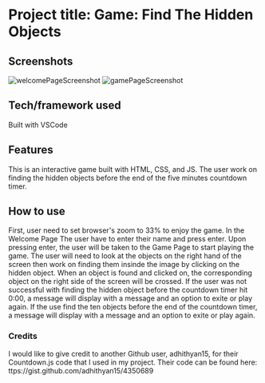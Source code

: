 # Project title: Game: Find The Hidden Objects

## Screenshots
![welcomePageScreenshot](https://user-images.githubusercontent.com/121985979/227652550-43ea9d9d-bbd4-46d0-b788-205104f65832.png)
![gamePageScreenshot](https://user-images.githubusercontent.com/121985979/227652572-b8d963b1-da88-4c88-8ef4-64ffc56712dd.png)

## Tech/framework used
Built with VSCode

## Features
This is an interactive game built with HTML, CSS, and JS. The user work on finding the hidden objects before the end of the five minutes countdown timer.

## How to use
First, user need to set browser's zoom to 33% to enjoy the game. In the Welcome Page The user have to enter their name and press enter. Upon pressing enter, the user will be taken to the Game Page to start playing the game. The user will need to look at the objects on the right hand of the screen then work on finding them insinde the image by clicking on the hidden object. When an object is found and clicked on, the corresponding object on the right side of the screen will be crossed. If the user was not successful with finding the hidden object before the countdown timer hit 0:00, a message will display with a message and an option to exite or play again. If the use find the ten objects before the end of the countdown timer, a message will display with a message and an option to exite or play again.

### Credits
I would like to give credit to another Github user, adhithyan15, for their Countdown.js code that I used in my project. Their code can be found here: ttps://gist.github.com/adhithyan15/4350689


